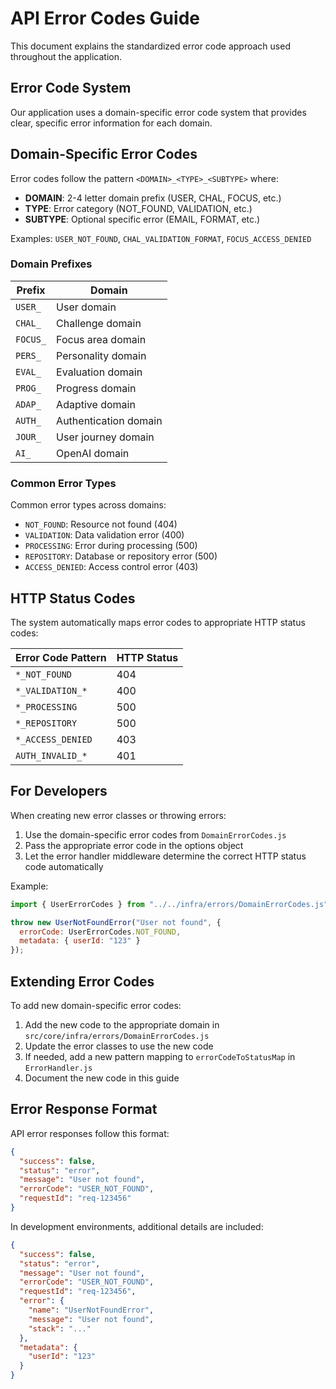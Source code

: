 # API Error Codes Guide

This document explains the standardized error code approach used throughout the application.

## Error Code System

Our application uses a domain-specific error code system that provides clear, specific error information for each domain.

## Domain-Specific Error Codes

Error codes follow the pattern `<DOMAIN>_<TYPE>_<SUBTYPE>` where:

- **DOMAIN**: 2-4 letter domain prefix (USER, CHAL, FOCUS, etc.)
- **TYPE**: Error category (NOT_FOUND, VALIDATION, etc.)
- **SUBTYPE**: Optional specific error (EMAIL, FORMAT, etc.)

Examples: `USER_NOT_FOUND`, `CHAL_VALIDATION_FORMAT`, `FOCUS_ACCESS_DENIED`

### Domain Prefixes

| Prefix | Domain |
|--------|--------|
| `USER_` | User domain |
| `CHAL_` | Challenge domain |
| `FOCUS_` | Focus area domain |
| `PERS_` | Personality domain |
| `EVAL_` | Evaluation domain |
| `PROG_` | Progress domain |
| `ADAP_` | Adaptive domain |
| `AUTH_` | Authentication domain |
| `JOUR_` | User journey domain |
| `AI_` | OpenAI domain |

### Common Error Types

Common error types across domains:

- `NOT_FOUND`: Resource not found (404)
- `VALIDATION`: Data validation error (400)
- `PROCESSING`: Error during processing (500)
- `REPOSITORY`: Database or repository error (500)
- `ACCESS_DENIED`: Access control error (403)

## HTTP Status Codes

The system automatically maps error codes to appropriate HTTP status codes:

| Error Code Pattern | HTTP Status |
|-------------------|-------------|
| `*_NOT_FOUND` | 404 |
| `*_VALIDATION_*` | 400 |
| `*_PROCESSING` | 500 |
| `*_REPOSITORY` | 500 |
| `*_ACCESS_DENIED` | 403 |
| `AUTH_INVALID_*` | 401 |

## For Developers

When creating new error classes or throwing errors:

1. Use the domain-specific error codes from `DomainErrorCodes.js`
2. Pass the appropriate error code in the options object
3. Let the error handler middleware determine the correct HTTP status code automatically

Example:

```javascript
import { UserErrorCodes } from "../../infra/errors/DomainErrorCodes.js";

throw new UserNotFoundError("User not found", { 
  errorCode: UserErrorCodes.NOT_FOUND,
  metadata: { userId: "123" }
});
```

## Extending Error Codes

To add new domain-specific error codes:

1. Add the new code to the appropriate domain in `src/core/infra/errors/DomainErrorCodes.js`
2. Update the error classes to use the new code
3. If needed, add a new pattern mapping to `errorCodeToStatusMap` in `ErrorHandler.js`
4. Document the new code in this guide

## Error Response Format

API error responses follow this format:

```json
{
  "success": false,
  "status": "error",
  "message": "User not found",
  "errorCode": "USER_NOT_FOUND",
  "requestId": "req-123456"
}
```

In development environments, additional details are included:

```json
{
  "success": false,
  "status": "error",
  "message": "User not found",
  "errorCode": "USER_NOT_FOUND",
  "requestId": "req-123456",
  "error": {
    "name": "UserNotFoundError",
    "message": "User not found",
    "stack": "..."
  },
  "metadata": {
    "userId": "123"
  }
}
``` 